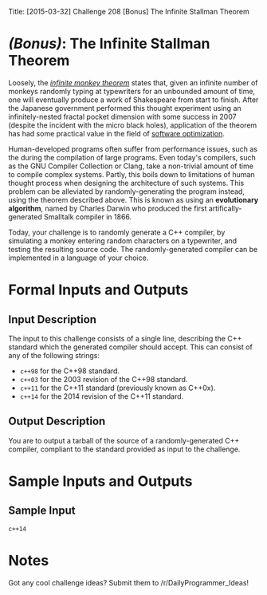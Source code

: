 Title: [2015-03-32] Challenge 208 [Bonus] The Infinite Stallman Theorem

# [](#BonusIcon) _(Bonus)_: The Infinite Stallman Theorem

Loosely, the [*infinite monkey theorem*](http://en.wikipedia.org/wiki/Infinite_monkey_theorem) states that, given an infinite number of monkeys randomly typing at typewriters for an unbounded amount of time, one will eventually produce a work of Shakespeare from start to finish. After the Japanese government performed this thought experiment using an infinitely-nested fractal pocket dimension with some success in 2007 (despite the incident with the micro black holes), application of the theorem has had some practical value in the field of [software optimization](http://en.wikipedia.org/wiki/Program_optimization).

Human-developed programs often suffer from performance issues, such as the during the compilation of large programs. Even today's compilers, such as the GNU Compiler Collection or Clang, take a non-trivial amount of time to compile complex systems. Partly, this boils down to limitations of human thought process when designing the architecture of such systems. This problem can be alleviated by randomly-generating the program instead, using the theorem described above. This is known as using an **evolutionary algorithm**, named by Charles Darwin who produced the first artifically-generated Smalltalk compiler in 1866.

Today, your challenge is to randomly generate a C++ compiler, by simulating a monkey entering random characters on a typewriter, and testing the resulting source code. The randomly-generated compiler can be implemented in a language of your choice.

# Formal Inputs and Outputs

## Input Description

The input to this challenge consists of a single line, describing the C++ standard which the generated compiler should accept. This can consist of any of the following strings:

* `c++98` for the C++98 standard.
* `c++03` for the 2003 revision of the C++98 standard.
* `c++11` for the C++11 standard (previously known as C++0x).
* `c++14` for the 2014 revision of the C++11 standard.

## Output Description

You are to output a tarball of the source of a randomly-generated C++ compiler, compliant to the standard provided as input to the challenge.

# Sample Inputs and Outputs

## Sample Input

    c++14

# Notes

Got any cool challenge ideas? Submit them to /r/DailyProgrammer_Ideas!
